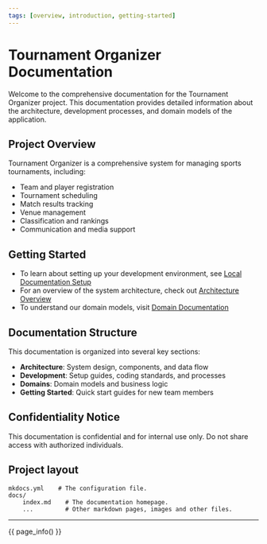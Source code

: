 ```yaml
---
tags: [overview, introduction, getting-started]
---
```


# Tournament Organizer Documentation

Welcome to the comprehensive documentation for the Tournament Organizer project. This documentation provides
detailed information about the architecture, development processes, and domain models of the application.

## Project Overview

Tournament Organizer is a comprehensive system for managing sports tournaments, including:

- Team and player registration
- Tournament scheduling
- Match results tracking
- Venue management
- Classification and rankings
- Communication and media support

## Getting Started

- To learn about setting up your development environment, see [Local Documentation Setup](getting-started/local-documentation-setup.md)
- For an overview of the system architecture, check out [Architecture Overview](architecture/overview.md)
- To understand our domain models, visit [Domain Documentation](domains/README.md)

## Documentation Structure

This documentation is organized into several key sections:

- **Architecture**: System design, components, and data flow
- **Development**: Setup guides, coding standards, and processes
- **Domains**: Domain models and business logic
- **Getting Started**: Quick start guides for new team members

## Confidentiality Notice

This documentation is confidential and for internal use only. Do not share access with authorized individuals.

## Project layout

```text
mkdocs.yml    # The configuration file.
docs/
    index.md    # The documentation homepage.
    ...         # Other markdown pages, images and other files.

```

---

{{ page_info() }}
